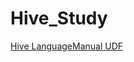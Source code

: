 # Hive_Study

[Hive LanguageManual UDF](https://cwiki.apache.org/confluence/display/Hive/LanguageManual+UDF)
